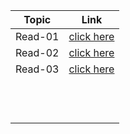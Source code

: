 | **Topic** | **Link** |
| ----- | ----- |
|Read-01 |[click here](https://ahmadabuzeid1997.github.io/reading-notes/class-01) |
| Read-02 | [click here](https://ahmadabuzeid1997.github.io/reading-notes/class-01/read-02) |
|Read-03 |[click here](https://ahmadabuzeid1997.github.io/reading-notes/class-03/read-03) |
| | |
| | |
| | |
| | |
| | |
| | |
| | |
| | |
| | |
| | |
| | |
| | |
